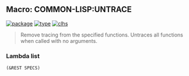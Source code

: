 ## Macro: COMMON-LISP:UNTRACE
[![package](https://img.shields.io/badge/Package-COMMON--LISP-5f9ea0.svg?style=social&colorA=999999)](../) [![type](https://img.shields.io/badge/Type-Macro-5f9ea0.svg?style=social&colorA=999999)](../#macro) [![clhs](https://img.shields.io/badge/CLHS-UNTRACE-5f9ea0.svg?style=social&colorA=999999)](http://www.lispworks.com/documentation/HyperSpec/Body/m_tracec.htm) 

> Remove tracing from the specified functions. Untraces all
> functions when called with no arguments.

### Lambda list
```
(&REST SPECS)
```
